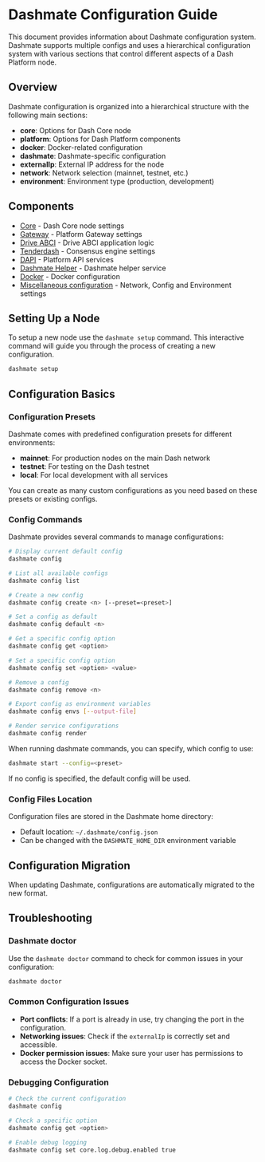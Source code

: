 # Dashmate Configuration Guide

This document provides information about Dashmate configuration system.
Dashmate supports multiple configs and uses a hierarchical configuration system with various sections that control different aspects of a Dash Platform node.

## Overview

Dashmate configuration is organized into a hierarchical structure with the following main sections:

- **core**: Options for Dash Core node
- **platform**: Options for Dash Platform components
- **docker**: Docker-related configuration
- **dashmate**: Dashmate-specific configuration
- **externalIp**: External IP address for the node
- **network**: Network selection (mainnet, testnet, etc.)
- **environment**: Environment type (production, development)

## Components

- [Core](./core.md) - Dash Core node settings
- [Gateway](./gateway.md) - Platform Gateway settings
- [Drive ABCI](./drive-abci.md) - Drive ABCI application logic
- [Tenderdash](./tenderdash.md) - Consensus engine settings
- [DAPI](./dapi.md) - Platform API services
- [Dashmate Helper](./dashmate.md) - Dashmate helper service
- [Docker](./docker.md) - Docker configuration
- [Miscellaneous configuration](./misc.md) - Network, Config and Environment settings

## Setting Up a Node

To setup a new node use the `dashmate setup` command.
This interactive command will guide you through the process of creating a new configuration.

```bash
dashmate setup
```

## Configuration Basics

### Configuration Presets

Dashmate comes with predefined configuration presets for different environments:

- **mainnet**: For production nodes on the main Dash network
- **testnet**: For testing on the Dash testnet
- **local**: For local development with all services

You can create as many custom configurations as you need based on these presets or existing configs.

### Config Commands

Dashmate provides several commands to manage configurations:

```bash
# Display current default config
dashmate config

# List all available configs
dashmate config list

# Create a new config
dashmate config create <n> [--preset=<preset>]

# Set a config as default
dashmate config default <n>

# Get a specific config option
dashmate config get <option>

# Set a specific config option
dashmate config set <option> <value>

# Remove a config
dashmate config remove <n>

# Export config as environment variables
dashmate config envs [--output-file]

# Render service configurations
dashmate config render
```

When running dashmate commands, you can specify, which config to use:

```bash
dashmate start --config=<preset>
```

If no config is specified, the default config will be used.

### Config Files Location

Configuration files are stored in the Dashmate home directory:

- Default location: `~/.dashmate/config.json`
- Can be changed with the `DASHMATE_HOME_DIR` environment variable

## Configuration Migration

When updating Dashmate, configurations are automatically migrated to the new format.

## Troubleshooting

### Dashmate doctor

Use the `dashmate doctor` command to check for common issues in your configuration:

```bash
dashmate doctor
```

### Common Configuration Issues

- **Port conflicts**: If a port is already in use, try changing the port in the configuration.
- **Networking issues**: Check if the `externalIp` is correctly set and accessible.
- **Docker permission issues**: Make sure your user has permissions to access the Docker socket.

### Debugging Configuration

```bash
# Check the current configuration
dashmate config

# Check a specific option
dashmate config get <option>

# Enable debug logging
dashmate config set core.log.debug.enabled true
```
